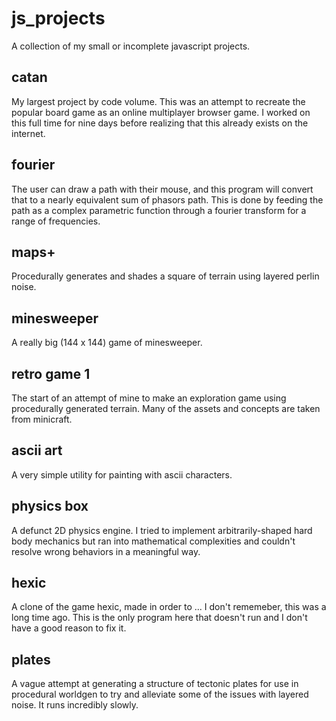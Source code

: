 # js_projects
A collection of my small or incomplete javascript projects.

## catan
My largest project by code volume. This was an attempt to recreate the popular board game as an online multiplayer browser game. I worked on this full time for nine days before realizing that this already exists on the internet.

## fourier
The user can draw a path with their mouse, and this program will convert that to a nearly equivalent sum of phasors path. This is done by feeding the path as a complex parametric function through a fourier transform for a range of frequencies.

## maps+
Procedurally generates and shades a square of terrain using layered perlin noise.

## minesweeper
A really big (144 x 144) game of minesweeper.

## retro game 1
The start of an attempt of mine to make an exploration game using procedurally generated terrain. Many of the assets and concepts are taken from minicraft.

## ascii art
A very simple utility for painting with ascii characters.

## physics box
A defunct 2D physics engine. I tried to implement arbitrarily-shaped hard body mechanics but ran into mathematical complexities and couldn't resolve wrong behaviors in a meaningful way.

## hexic
A clone of the game hexic, made in order to ... I don't rememeber, this was a long time ago. This is the only program here that doesn't run and I don't have a good reason to fix it.

## plates
A vague attempt at generating a structure of tectonic plates for use in procedural worldgen to try and alleviate some of the issues with layered noise. It runs incredibly slowly.

